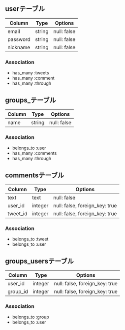 ## userテーブル 
|Column|Type|Options|
|------|----|-------|   
|email|string|null: false|
|password|string|null: false|
|nickname|string|null: false|
### Association
- has_many :tweets
- has_many :comment
- has_many :through

## groups_テーブル
|Column|Type|Options|
|------|----|-------|
|name|string|null: false|
### Association
- belongs_to :user
- has_many :comments
- has_many :through

## commentsテーブル
|Column|Type|Options|
|------|----|-------|
|text|text|null: false|
|user_id|integer|null: false, foreign_key: true|
|tweet_id|integer|null: false, foreign_key: true|
### Association
- belongs_to :tweet
- belongs_to :user

## groups_usersテーブル
|Column|Type|Options|
|------|----|-------|
|user_id|integer|null: false, foreign_key: true|
|group_id|integer|null: false, foreign_key: true|
### Association
- belongs_to :group
- belongs_to :user
